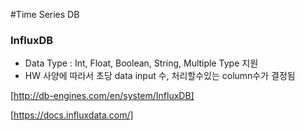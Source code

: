 #Time Series DB

 ### InfluxDB

 - Data Type : Int, Float, Boolean, String, Multiple Type 지원
 - HW 사양에 따라서 초당 data input 수, 처리할수있는 column수가 결정됨

[http://db-engines.com/en/system/InfluxDB]

[https://docs.influxdata.com/]

